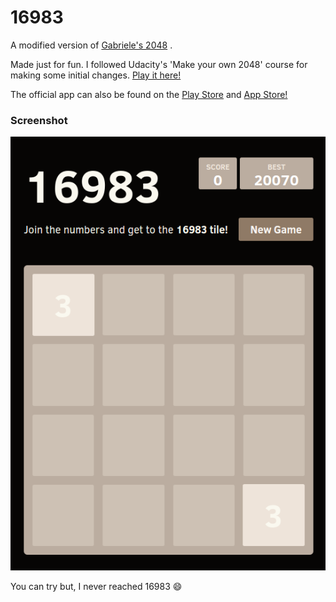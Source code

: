 # 16983
A modified version of [Gabriele's 2048](https://gabrielecirulli.github.io/2048/) . 

Made just for fun. I followed Udacity's 'Make your own 2048' course for making some initial changes. [Play it here!](http://reyha.github.io/16983/)

The official app can also be found on the [Play Store](https://play.google.com/store/apps/details?id=com.gabrielecirulli.app2048) and [App Store!](https://itunes.apple.com/us/app/2048-by-gabriele-cirulli/id868076805)

### Screenshot

<p align="center">
  <img src="/images/img1.png" alt="Screenshot"/>
</p>

You can try but, I never reached 16983 :smile:

